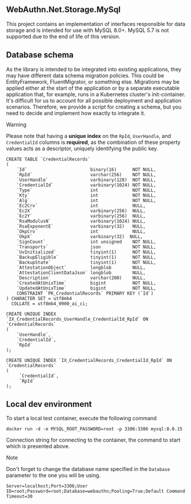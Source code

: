 ﻿## WebAuthn.Net.Storage.MySql

This project contains an implementation of interfaces responsible for data storage and is intended for use with MySQL 8.0+. MySQL 5.7 is not supported due to the end of life of this version.

## Database schema

As the library is intended to be integrated into existing applications, they may have different data schema migration policies. This could be EntityFramework, FluentMigrator, or something else. Migrations may be applied either at the start of the application or by a separate executable application that, for example, runs in a Kubernetes cluster's init-container. It's difficult for us to account for all possible deployment and application scenarios. Therefore, we provide a script for creating a schema, but you need to decide and implement how exactly to integrate it.

> [!WARNING]
> Please note that having a **unique index** on the `RpId`, `UserHandle`, and `CredentialId` columns is **required**, as the combination of these property values acts as a descriptor, uniquely identifying the public key.

```mysql
CREATE TABLE `CredentialRecords`
(
    `Id`                        binary(16)      NOT NULL,
    `RpId`                      varchar(256)    NOT NULL,
    `UserHandle`                varbinary(128)  NOT NULL,
    `CredentialId`              varbinary(1024) NOT NULL,
    `Type`                      int             NOT NULL,
    `Kty`                       int             NOT NULL,
    `Alg`                       int             NOT NULL,
    `Ec2Crv`                    int             NULL,
    `Ec2X`                      varbinary(256)  NULL,
    `Ec2Y`                      varbinary(256)  NULL,
    `RsaModulusN`               varbinary(1024) NULL,
    `RsaExponentE`              varbinary(32)   NULL,
    `OkpCrv`                    int             NULL,
    `OkpX`                      varbinary(32)  NULL,
    `SignCount`                 int unsigned    NOT NULL,
    `Transports`                json            NOT NULL,
    `UvInitialized`             tinyint(1)      NOT NULL,
    `BackupEligible`            tinyint(1)      NOT NULL,
    `BackupState`               tinyint(1)      NOT NULL,
    `AttestationObject`         longblob        NULL,
    `AttestationClientDataJson` longblob        NULL,
    `Description`               varchar(200)    NULL,
    `CreatedAtUnixTime`         bigint          NOT NULL,
    `UpdatedAtUnixTime`         bigint          NOT NULL,
    CONSTRAINT `PK_CredentialRecords` PRIMARY KEY (`Id`)
) CHARACTER SET = utf8mb4
  COLLATE = utf8mb4_0900_ai_ci;

CREATE UNIQUE INDEX `IX_CredentialRecords_UserHandle_CredentialId_RpId` ON `CredentialRecords`
(
    `UserHandle`,
    `CredentialId`,
    `RpId`
);

CREATE UNIQUE INDEX `IX_CredentialRecords_CredentialId_RpId` ON `CredentialRecords`
(
     `CredentialId`,
     `RpId`
);
```

## Local dev environment

To start a local test container, execute the following command

```shell
docker run -d -e MYSQL_ROOT_PASSWORD=root -p 3306:3306 mysql:8.0.15
```

Connection string for connecting to the container, the command to start which is presented above.

> [!NOTE]
> Don't forget to change the database name specified in the `Database` parameter to the one you will be using.

```
Server=localhost;Port=3306;User ID=root;Password=root;Database=webauthn;Pooling=True;Default Command Timeout=30
```
